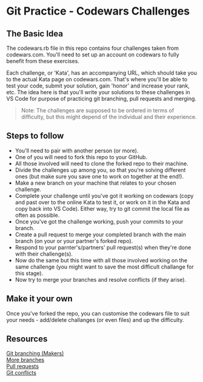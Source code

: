 # Git Practice - Codewars Challenges

## The Basic Idea

The codewars.rb file in this repo contains four challenges taken from codewars.com. You'll need to set up an account on codewars to fully benefit from these exercises. 

Each challenge, or 'Kata', has an accompanying URL, which should take you to the actual Kata page  on codewars.com. That's where you'll be able to test your code, submit your solution, gain 'honor' and increase your rank, etc. The idea here is that you'll write your solutions to these challenges in VS Code for purpose of practicing git branching, pull requests and merging. 

> Note: The challenges are supposed to be ordered in terms of difficulty, but this might depend of the individual and their experience. 


## Steps to follow

- You'll need to pair with another person (or more).
- One of you will need to fork this repo to your GitHub. 
- All those involved will need to clone the forked repo to their machine. 
- Divide the challenges up among you, so that you're solving different ones (but make sure you save one to work on together at the end!).
- Make a new branch on your machine that relates to your chosen challenge.
- Complete your challenge until you've got it working on codewars (copy and past over to the online Kata to test it, or work on it in the Kata and copy back into VS Code). Either way, try to git commit the local file as often as possible.
- Once you've got the challenge working, push your commits to your branch. 
- Create a pull request to merge your completed branch with the main branch (on your or your partner's forked repo).
- Respond to your parnter's/partners' pull request(s) when they're done with their challenge(s).
- Now do the same but this time with all those involved working on the same challenge (you might want to save the most difficult challange for this stage).
- Now try to merge your branches and resolve conflicts (if they arise).

## Make it your own

Once you've forked the repo, you can customise the codewars file to suit your needs - add/delete challanges (or even files) and up the difficulty. 

## Resources

[Git branching (Makers)](https://github.com/makersacademy/ruby_foundations/blob/main/GIT_BRANCH_GUIDANCE.md)<br>
[More branches](https://www.freecodecamp.org/news/git-switch-branch/)<br>
[Pull requests](https://docs.github.com/en/pull-requests/collaborating-with-pull-requests/proposing-changes-to-your-work-with-pull-requests/about-pull-requests)<br>
[Git conflicts](https://docs.github.com/en/pull-requests/collaborating-with-pull-requests/addressing-merge-conflicts/resolving-a-merge-conflict-on-github)

